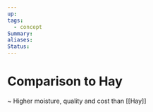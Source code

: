 ```yaml
---
up: 
tags:
  - concept
Summary: 
aliases: 
Status:
---
```

# Comparison to Hay
~
Higher moisture, quality and cost than [[Hay]]
<!--SR:!2025-03-13,3,250-->